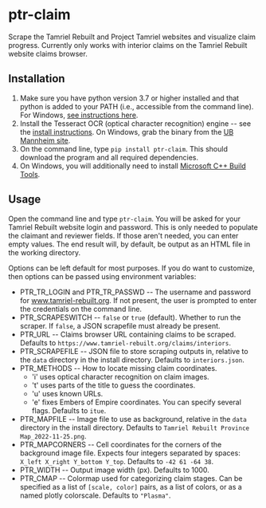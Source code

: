 # ptr-claim

Scrape the Tamriel Rebuilt and Project Tamriel websites and visualize claim progress.
Currently only works with interior claims on the Tamriel Rebuilt website claims browser.

## Installation

1. Make sure you have python version 3.7 or higher installed and that python is
   added to your PATH (i.e., accessible from the command line). For Windows,
   [see instructions here](https://datatofish.com/add-python-to-windows-path/).
2. Install the Tesseract OCR (optical character recognition) engine -- see the
   [install instructions](https://tesseract-ocr.github.io/tessdoc/Installation.html).
   On Windows, grab the binary from the
   [UB Mannheim site](https://github.com/UB-Mannheim/tesseract/wiki#tesseract-installer-for-windows).
3. On the command line, type `pip install ptr-claim`. This should download the program
   and all required dependencies.
4. On Windows, you will additionally need to install
   [Microsoft C++ Build Tools](https://visualstudio.microsoft.com/visual-cpp-build-tools/).

## Usage

Open the command line and type `ptr-claim`. You will be asked for your Tamriel Rebuilt
website login and password. This is only needed to populate the claimant and reviewer
fields. If those aren't needed, you can enter empty values. The end result will, by
default, be output as an HTML file in the working directory.

Options can be left default for most purposes. If you do want to customize, then options can be passed using environment variables:
- PTR_TR_LOGIN and PTR_TR_PASSWD -- The username and password for
  www.tamriel-rebuilt.org. If not present, the user is prompted to enter the 
  credentials on the command line.
- PTR_SCRAPESWITCH -- `false` or `true` (default). Whether to run the scraper. If
  `false`, a JSON scrapefile must already be present.
- PTR_URL -- Claims browser URL containing claims to be scraped. Defaults to 
  `https://www.tamriel-rebuilt.org/claims/interiors`.
- PTR_SCRAPEFILE -- JSON file to store scraping outputs in, relative to the `data`
   directory in the install directory. Defaults to `interiors.json`.
- PTR_METHODS -- How to locate missing claim coordinates.
  - 'i' uses optical character recognition on claim images.
  - 't' uses parts of the title to guess the coordinates.
  - 'u' uses known URLs. 
  - 'e' fixes Embers of Empire coordinates.
  You can specify several flags. Defaults to `itue`.
- PTR_MAPFILE -- Image file to use as background, relative in the `data` directory
  in the install directory. Defaults to `Tamriel Rebuilt Province Map_2022-11-25.png`.
- PTR_MAPCORNERS -- Cell coordinates for the corners of the background image file.
  Expects four integers separated by spaces: `X_left X_right Y_bottom Y_top`. Defaults
  to `-42 61 -64 38`.
- PTR_WIDTH -- Output image width (px). Defaults to 1000.
- PTR_CMAP -- Colormap used for categorizing claim stages. Can be specified as a list of
  `[scale, color]` pairs, as a list of colors, or as a named plotly colorscale. Defaults
  to `"Plasma"`.